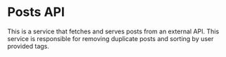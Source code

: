 # Posts API
This is a service that fetches and serves posts from an external API.
This service is responsible for removing duplicate posts and sorting
by user provided tags.